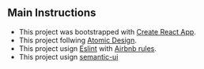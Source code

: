 ## Main Instructions
- This project was bootstrapped with [Create React App](https://github.com/facebook/create-react-app).
- This project follwing [Atomic Design](https://bradfrost.com/blog/post/atomic-web-design/).
- This project usign [Eslint](https://eslint.org/) with [Airbnb rules](https://github.com/airbnb/javascript).
- This project usign [semantic-ui](react.semantic-ui.com)
